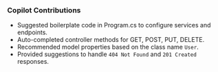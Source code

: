 ### Copilot Contributions

- Suggested boilerplate code in Program.cs to configure services and endpoints.
- Auto-completed controller methods for GET, POST, PUT, DELETE.
- Recommended model properties based on the class name `User`.
- Provided suggestions to handle `404 Not Found` and `201 Created` responses.